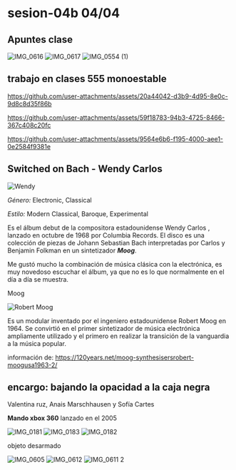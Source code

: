 # sesion-04b 04/04

## Apuntes clase

![IMG_0616](https://github.com/user-attachments/assets/44f34e76-0161-4252-aa74-d290957bb4d6)
![IMG_0617](https://github.com/user-attachments/assets/87e3425f-0eb3-4900-ad49-9c6cf50c3b29)
![IMG_0554 (1)](https://github.com/user-attachments/assets/50d5d1c6-3d57-4ac8-bd0c-4930f754e0c7)

## trabajo en clases 555 monoestable

<https://github.com/user-attachments/assets/20a44042-d3b9-4d95-8e0c-9d8c8d35f86b>

<https://github.com/user-attachments/assets/59f18783-94b3-4725-8466-367c408c20fc>

<https://github.com/user-attachments/assets/9564e6b6-f195-4000-aee1-0e2584f9381e>

## Switched on Bach - Wendy Carlos

![Wendy](https://github.com/user-attachments/assets/f7d46f0f-9c02-446b-983e-d2c14ba39b42)

_Género:_ Electronic, Classical

_Estilo:_ Modern Classical, Baroque, Experimental

Es el álbum debut de la compositora estadounidense Wendy Carlos , lanzado en octubre de 1968 por Columbia Records. El disco es una colección de piezas de Johann Sebastian Bach interpretadas por Carlos y Benjamin Folkman en un sintetizador _**Moog**_.

Me gustó mucho la combinación de música clásica con la electrónica, es muy novedoso escuchar el álbum, ya que no es lo que normalmente en el día a día se muestra.

Moog

![Robert Moog](https://github.com/user-attachments/assets/f3abf16d-3c27-4b57-95d1-8ebe4d4441d1)

Es un modular inventado por el ingeniero estadounidense Robert Moog en 1964. Se convirtió en el primer sintetizador de música electrónica ampliamente utilizado y el primero en realizar la transición de la vanguardia a la música popular.

información de: <https://120years.net/moog-synthesisersrobert-moogusa1963-2/>

## encargo: bajando la opacidad a la caja negra

Valentina ruz, Anais Marschhausen y Sofía Cartes

**Mando xbox 360** lanzado en el 2005

![IMG_0181](https://github.com/user-attachments/assets/762affc3-ea51-436e-ac46-201cbc70502e)
![IMG_0183](https://github.com/user-attachments/assets/20648313-48b1-4912-9132-d2a70d24b39f)
![IMG_0182](https://github.com/user-attachments/assets/23025941-b1a6-4376-b3bb-11d5063abb65)

objeto desarmado

![IMG_0605](https://github.com/user-attachments/assets/a2c9a214-b0ad-4cbd-b28f-69421cdc12bb)
![IMG_0612](https://github.com/user-attachments/assets/3cb44238-44ad-4ce5-bb65-72fecffa1015)
![IMG_0611 2](https://github.com/user-attachments/assets/4cd5bd01-23e6-4695-a2c4-caac9537871d)
